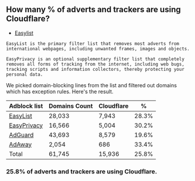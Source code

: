 ## How many % of adverts and trackers are using Cloudflare?


- [Easylist](https://web.archive.org/web/20210516110248/https://easylist.to/)
```
EasyList is the primary filter list that removes most adverts from international webpages, including unwanted frames, images and objects.

EasyPrivacy is an optional supplementary filter list that completely removes all forms of tracking from the internet, including web bugs, tracking scripts and information collectors, thereby protecting your personal data.
```


We picked domain-blocking lines from the list and filtered out domains which has exception rules.
Here's the result.


| Adblock list | Domains Count | Cloudflare | % |
| --- | --- | --- | --- |
| [EasyList](https://easylist.to/easylist/easylist.txt) | 28,033 | 7,943 | 28.3% |
| [EasyPrivacy](https://easylist.to/easylist/easyprivacy.txt) | 16,566 | 5,004 | 30.2% |
| [AdGuard](https://adguardteam.github.io/AdGuardSDNSFilter/Filters/filter.txt) | 43,693 | 8,579 | 19.6% |
| [AdAway](https://raw.githubusercontent.com/AdAway/adaway.github.io/master/hosts.txt) | 2,054 | 686 | 33.4% |
| Total | 61,745 | 15,936 | 25.8% |


### 25.8% of adverts and trackers are using Cloudflare.